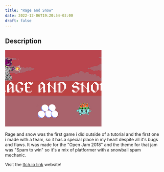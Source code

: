 ```yaml
---
title: "Rage and Snow"
date: 2022-12-06T19:20:54-03:00
draft: false
---
```


## Description

![Rage and snow Cover Image](/images/rage_and_snow_coverimage.png)

Rage and snow was the first game i did outside of a tutorial and the first one i made with a team, so it has a special place in my heart despite all it's bugs and flaws. It was made for the "Open Jam 2018" and the theme for that jam was "Spam to win" so it's a mix of platformer with a snowball spam mechanic. 

Visit the [Itch.io link](https://blonjon.itch.io/rage-and-snow) website!